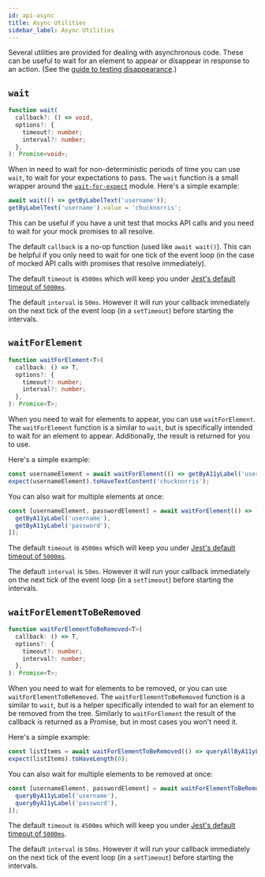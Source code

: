 ```yaml
---
id: api-async
title: Async Utilities
sidebar_label: Async Utilities
---
```


Several utilities are provided for dealing with asynchronous code. These can be useful to wait for
an element to appear or disappear in response to an action. (See the
[guide to testing disappearance](guide-disappearance.md).)

## `wait`

```typescript
function wait(
  callback?: () => void,
  options?: {
    timeout?: number;
    interval?: number;
  },
): Promise<void>;
```

When in need to wait for non-deterministic periods of time you can use `wait`, to wait for your
expectations to pass. The `wait` function is a small wrapper around the
[`wait-for-expect`](https://github.com/TheBrainFamily/wait-for-expect) module. Here's a simple
example:

```javascript
await wait(() => getByLabelText('username'));
getByLabelText('username').value = 'chucknorris';
```

This can be useful if you have a unit test that mocks API calls and you need to wait for your mock
promises to all resolve.

The default `callback` is a no-op function (used like `await wait()`). This can be helpful if you
only need to wait for one tick of the event loop (in the case of mocked API calls with promises that
resolve immediately).

The default `timeout` is `4500ms` which will keep you under
[Jest's default timeout of `5000ms`](https://facebook.github.io/jest/docs/en/jest-object.html#jestsettimeouttimeout).

The default `interval` is `50ms`. However it will run your callback immediately on the next tick of
the event loop (in a `setTimeout`) before starting the intervals.

## `waitForElement`

```typescript
function waitForElement<T>(
  callback: () => T,
  options?: {
    timeout?: number;
    interval?: number;
  },
): Promise<T>;
```

When you need to wait for elements to appear, you can use `waitForElement`. The `waitForElement`
function is a similar to `wait`, but is specifically intended to wait for an element to appear.
Additionally, the result is returned for you to use.

Here's a simple example:

```javascript
const usernameElement = await waitForElement(() => getByA11yLabel('username'));
expect(usernameElement).toHaveTextContent('chucknorris');
```

You can also wait for multiple elements at once:

```javascript
const [usernameElement, passwordElement] = await waitForElement(() => [
  getByA11yLabel('username'),
  getByA11yLabel('password'),
]);
```

The default `timeout` is `4500ms` which will keep you under
[Jest's default timeout of `5000ms`](https://facebook.github.io/jest/docs/en/jest-object.html#jestsettimeouttimeout).

The default `interval` is `50ms`. However it will run your callback immediately on the next tick of
the event loop (in a `setTimeout`) before starting the intervals.

## `waitForElementToBeRemoved`

```typescript
function waitForElementToBeRemoved<T>(
  callback: () => T,
  options?: {
    timeout?: number;
    interval?: number;
  },
): Promise<T>;
```

When you need to wait for elements to be removed, or you can use `waitForElementToBeRemoved`. The
`waitForElementToBeRemoved` function is a similar to `wait`, but is a helper specifically intended
to wait for an element to be removed from the tree. Similarly to `waitForElement` the result of the
callback is returned as a Promise, but in most cases you won't need it.

Here's a simple example:

```javascript
const listItems = await waitForElementToBeRemoved(() => queryAllByA11yLabel('list-item'));
expect(listItems).toHaveLength(0);
```

You can also wait for multiple elements to be removed at once:

```javascript
const [usernameElement, passwordElement] = await waitForElementToBeRemoved(() => [
  queryByA11yLabel('username'),
  queryByA11yLabel('password'),
]);
```

The default `timeout` is `4500ms` which will keep you under
[Jest's default timeout of `5000ms`](https://facebook.github.io/jest/docs/en/jest-object.html#jestsettimeouttimeout).

The default `interval` is `50ms`. However it will run your callback immediately on the next tick of
the event loop (in a `setTimeout`) before starting the intervals.
